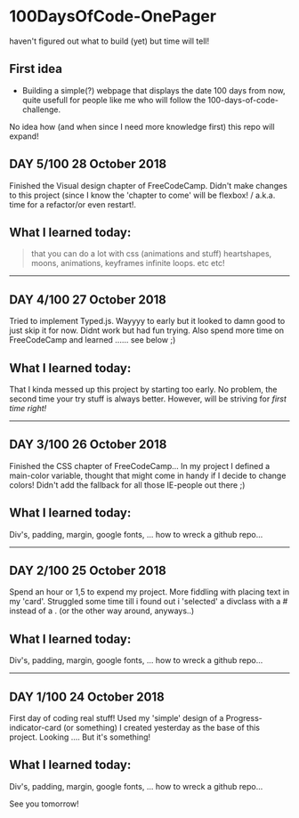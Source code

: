 # 100DaysOfCode-OnePager
haven't figured out what to build (yet) but time will tell!

First idea
-
- Building a simple(?) webpage that displays the date 100 days from now, quite usefull for people like me who will follow the 100-days-of-code-challenge.

No idea how (and when since I need more knowledge first) this repo will expand! 

DAY 5/100
28 October 2018
-
Finished the Visual design chapter of FreeCodeCamp. Didn't make changes to this project (since I know the 'chapter to come' will be flexbox! / a.k.a. time for a refactor/or even restart!.

What I learned today:
-
> that you can do a lot with css (animations and stuff)
> heartshapes, moons, animations, keyframes infinite loops. etc etc!

----------------


DAY 4/100
27 October 2018
-
Tried to implement Typed.js. Wayyyy to early but it looked to damn good to just skip it for now. Didnt work but had fun trying. 
Also spend more time on FreeCodeCamp and learned ...... see below ;)

What I learned today:
-
That I kinda messed up this project by starting too early. No problem, the second time your try stuff is always better. However, will be striving for *first time right!*

----------------


DAY 3/100
26 October 2018
-
Finished the CSS chapter of FreeCodeCamp... In my project I defined a main-color variable, thought that might come in handy if I decide to change colors! Didn't add the fallback for all those IE-people out there ;)

What I learned today:
-
Div's, padding, margin, google fonts, ... how to wreck a github repo...

----------------


DAY 2/100
25 October 2018
-
Spend an hour or 1,5 to expend my project. More fiddling with placing text in my 'card'. Struggled some time till i found out i 'selected' a divclass with a # instead of a . (or the other way around, anyways..)

What I learned today:
-
Div's, padding, margin, google fonts, ... how to wreck a github repo...

----------------


DAY 1/100
24 October 2018
-
First day of coding real stuff! Used my 'simple' design of a Progress-indicator-card (or something) I created yesterday as the base of this project. Looking .... But it's something! 

What I learned today:
-
Div's, padding, margin, google fonts, ... how to wreck a github repo... 

See you tomorrow! 
